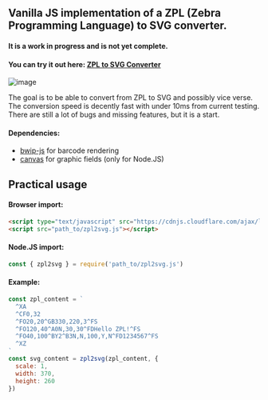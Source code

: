 ## Vanilla JS implementation of a ZPL (Zebra Programming Language) to SVG converter.
#### It is a work in progress and is not yet complete.

#### You can try it out here: [ZPL to SVG Converter](https://jozo132.github.io/zpl2svg/)

![image](https://github.com/user-attachments/assets/9afb466b-622c-4284-80e3-9d5762c5a78c)

The goal is to be able to convert from ZPL to SVG and possibly vice verse. 
The conversion speed is decently fast with under 10ms from current testing. 
There are still a lot of bugs and missing features, but it is a start.

#### Dependencies: 
- [bwip-js](https://www.npmjs.com/package/bwip-js) for barcode rendering
- [canvas](https://www.npmjs.com/package/canvas) for graphic fields (only for Node.JS)

## Practical usage
#### Browser import:
```html
<script type="text/javascript" src="https://cdnjs.cloudflare.com/ajax/libs/bwip-js/4.5.1/bwip-js-min.js"></script>
<script src="path_to/zpl2svg.js"></script>
```
#### Node.JS import:
```js
const { zpl2svg } = require('path_to/zpl2svg.js')
```

#### Example:
```js
const zpl_content = `
  ^XA
  ^CF0,32
  ^FO20,20^GB330,220,3^FS
  ^FO120,40^A0N,30,30^FDHello ZPL!^FS
  ^FO40,100^BY2^B3N,N,100,Y,N^FD1234567^FS
  ^XZ
`
const svg_content = zpl2svg(zpl_content, {
  scale: 1,
  width: 370,
  height: 260
})
```

